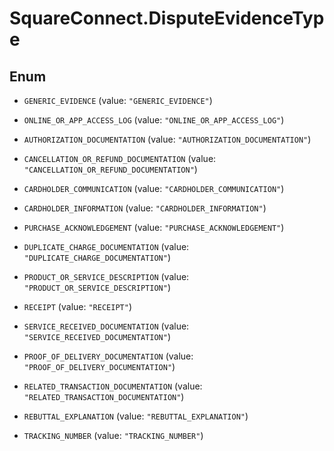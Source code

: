 # SquareConnect.DisputeEvidenceType

## Enum


* `GENERIC_EVIDENCE` (value: `"GENERIC_EVIDENCE"`)

* `ONLINE_OR_APP_ACCESS_LOG` (value: `"ONLINE_OR_APP_ACCESS_LOG"`)

* `AUTHORIZATION_DOCUMENTATION` (value: `"AUTHORIZATION_DOCUMENTATION"`)

* `CANCELLATION_OR_REFUND_DOCUMENTATION` (value: `"CANCELLATION_OR_REFUND_DOCUMENTATION"`)

* `CARDHOLDER_COMMUNICATION` (value: `"CARDHOLDER_COMMUNICATION"`)

* `CARDHOLDER_INFORMATION` (value: `"CARDHOLDER_INFORMATION"`)

* `PURCHASE_ACKNOWLEDGEMENT` (value: `"PURCHASE_ACKNOWLEDGEMENT"`)

* `DUPLICATE_CHARGE_DOCUMENTATION` (value: `"DUPLICATE_CHARGE_DOCUMENTATION"`)

* `PRODUCT_OR_SERVICE_DESCRIPTION` (value: `"PRODUCT_OR_SERVICE_DESCRIPTION"`)

* `RECEIPT` (value: `"RECEIPT"`)

* `SERVICE_RECEIVED_DOCUMENTATION` (value: `"SERVICE_RECEIVED_DOCUMENTATION"`)

* `PROOF_OF_DELIVERY_DOCUMENTATION` (value: `"PROOF_OF_DELIVERY_DOCUMENTATION"`)

* `RELATED_TRANSACTION_DOCUMENTATION` (value: `"RELATED_TRANSACTION_DOCUMENTATION"`)

* `REBUTTAL_EXPLANATION` (value: `"REBUTTAL_EXPLANATION"`)

* `TRACKING_NUMBER` (value: `"TRACKING_NUMBER"`)


